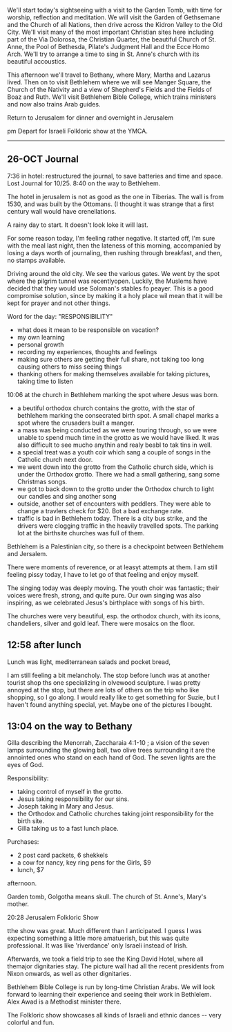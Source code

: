 <div id="wikitext">

<div style="display: none;">

Summary:day seven Parent:(Main.)Israel1996 <span
class="wikiword">[IncludeMe](http://wiki.tamouse.org?n=Main.IncludeMe?action=edit)[?](http://wiki.tamouse.org?n=Main.IncludeMe?action=edit)</span>:[Israel1996](http://wiki.tamouse.org?n=Main.Israel1996?action=print)
Categories:[Articles](http://wiki.tamouse.org?n=Category.Articles) Tags:
israel

</div>

We'll start today's sightseeing with a visit to the Garden Tomb, with
time for worship, reflection and meditation. We will visit the Garden of
Gethsemane and the Church of all Nations, then drive across the Kidron
Valley to the Old City. We'll visit many of the most important Christian
sites here including part of the Via Dolorosa, the Christian Quarter,
the beautiful Church of St. Anne, the Pool of Bethesda, Pilate's
Judgment Hall and the Ecce Homo Arch. We'll try to arrange a time to
sing in St. Anne's church with its beautiful accoustics.

This afternoon we'll travel to Bethany, where Mary, Martha and Lazarus
lived. Then on to visit Bethlehem where we will see Manger Square, the
Church of the Nativity and a view of Shepherd's Fields and the Fields of
Boaz and Ruth. We'll visit Bethlehem Bible College, which trains
ministers and now also trains Arab guides.

Return to Jerusalem for dinner and overnight in Jerusalem

pm Depart for Israeli Folkloric show at the YMCA.

<div class="vspace">

</div>

------------------------------------------------------------------------

<div class="vspace">

</div>

26-OCT Journal
--------------

7:36 in hotel: restructured the journal, to save batteries and time and
space. Lost Journal for 10/25. 8:40 on the way to Bethlehem.

The hotel in jerusalem is not as good as the one in Tiberias. The wall
is from 1530, and was built by the Ottomans. (I thought it was strange
that a first century wall would have crenellations.

A rainy day to start. It doesn't look loke it will last.

For some reason today, I'm feeling rather negative. It started off, I'm
sure with the meal last night, then the lateness of this morning,
accompanied by losing a days worth of journaling, then rushing through
breakfast, and then, no stamps available.

Driving around the old city. We see the various gates. We went by the
spot where the pilgrim tunnel was recentlyopen. Luckily, the Muslems
have decided that they would use Soloman's stables fo peayer. This is a
good compromise solution, since by making it a holy place wil mean that
it will be kept for prayer and not other things.

Word for the day: "RESPONSIBILITY"

-   what does it mean to be responsible on vacation?
-   my own learning
-   personal growth
-   recording my experiences, thoughts and feelings
-   making sure others are getting their full share, not taking too long
    causing others to miss seeing things
-   thanking others for making themselves available for taking pictures,
    taking time to listen

10:06 at the church in Bethlehem marking the spot where Jesus was born.

-   a beutiful orthodox church contains the grotto, with the star of
    bethlehem marking the consecrated birth spot. A small chapel marks a
    spot where the crusaders built a manger.
-   a mass was being conducted as we were touring through, so we were
    unable to spend much time in the grotto as we would have liked. It
    was also difficult to see mucho anythin and realy beabl to tak tins
    in well.
-   a special treat was a youth coir which sang a couple of songs in the
    Catholic church next door.
-   we went down into the grotto from the Catholic church side, which is
    under the Orthodox grotto. There we had a small gathering, sang some
    Christmas songs.
-   we got to back down to the grotto under the Orthodox church to light
    our candles and sing another song
-   outside, another set of encounters with peddlers. They were able to
    change a travlers check for \$20. Bot a bad exchange rate.
-   traffic is bad in Bethlehem today. There is a city bus strike, and
    the drivers were clogging traffic in the heavily travelled spots.
    The parking lot at the birthsite churches was full of them.

Bethlehem is a Palestinian city, so there is a checkpoint between
Bethlehem and Jersalem.

There were moments of reverence, or at leasyt attempts at them. I am
still feeling pissy today, I have to let go of that feeling and enjoy
myself.

The singing today was deeply moving. The youth choir was fantastic;
their voices were fresh, strong, and quite pure. Our own singing was
also inspiring, as we celebrated Jesus's birthplace with songs of his
birth.

The churches were very beautiful, esp. the orthodox church, with its
icons, chandeliers, silver and gold leaf. There were mosaics on the
floor.

<div class="vspace">

</div>

12:58 after lunch
-----------------

Lunch was light, mediterranean salads and pocket bread,

I am still feeling a bit melancholy. The stop before lunch was at
another tourist shop ths one specializing in olvewood sculpture. I was
pretty annoyed at the stop, but there are lots of others on the trip who
like shopping, so I go along. I would really like to get something for
Suzie, but I haven't found anything special, yet. Maybe one of the
pictures I bought.

<div class="vspace">

</div>

13:04 on the way to Bethany
---------------------------

Gilla describing the Menorrah, Zaccharaia 4:1-10 ; a vision of the seven
lamps surrounding the glowing ball, two olive trees surrounding it are
the annointed ones who stand on each hand of God. The seven lights are
the eyes of God.

Responsibility:

-   taking control of myself in the grotto.
-   Jesus taking responsibility for our sins.
-   Joseph taking in Mary and Jesus.
-   the Orthodox and Catholic churches taking joint responsibility for
    the birth site.
-   Gilla taking us to a fast lunch place.

Purchases:

-   2 post card packets, 6 shekkels
-   a cow for nancy, key ring pens for the Girls, \$9
-   lunch, \$7

afternoon.

Garden tomb, Golgotha means skull. The church of St. Anne's, Mary's
mother.

20:28 Jerusalem Folkloric Show

tthe show was great. Much different than I anticipated. I guess I was
expecting something a little more amatuerish, but this was quite
professional. It was like 'riverdance' only Israeli instead of Irish.

Afterwards, we took a field trip to see the King David Hotel, where all
themajor dignitaries stay. The picture wall had all the recent
presidents from Nixon onwards, as well as other dignitaries.

Bethlehem Bible College is run by long-time Christian Arabs. We will
look forward to learning their experience and seeing their work in
Bethlelem. Alex Awad is a Methodist minister there.

The Folkloric show showcases all kinds of Israeli and ethnic dances --
very colorful and fun.

</div>
